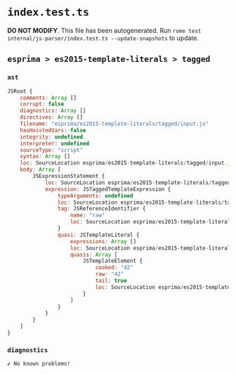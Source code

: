 # `index.test.ts`

**DO NOT MODIFY**. This file has been autogenerated. Run `rome test internal/js-parser/index.test.ts --update-snapshots` to update.

## `esprima > es2015-template-literals > tagged`

### `ast`

```javascript
JSRoot {
	comments: Array []
	corrupt: false
	diagnostics: Array []
	directives: Array []
	filename: "esprima/es2015-template-literals/tagged/input.js"
	hasHoistedVars: false
	integrity: undefined
	interpreter: undefined
	sourceType: "script"
	syntax: Array []
	loc: SourceLocation esprima/es2015-template-literals/tagged/input.js 1:0-2:0
	body: Array [
		JSExpressionStatement {
			loc: SourceLocation esprima/es2015-template-literals/tagged/input.js 1:0-1:7
			expression: JSTaggedTemplateExpression {
				typeArguments: undefined
				loc: SourceLocation esprima/es2015-template-literals/tagged/input.js 1:0-1:7
				tag: JSReferenceIdentifier {
					name: "raw"
					loc: SourceLocation esprima/es2015-template-literals/tagged/input.js 1:0-1:3 (raw)
				}
				quasi: JSTemplateLiteral {
					expressions: Array []
					loc: SourceLocation esprima/es2015-template-literals/tagged/input.js 1:3-1:7
					quasis: Array [
						JSTemplateElement {
							cooked: "42"
							raw: "42"
							tail: true
							loc: SourceLocation esprima/es2015-template-literals/tagged/input.js 1:4-1:6
						}
					]
				}
			}
		}
	]
}
```

### `diagnostics`

```
✔ No known problems!

```
